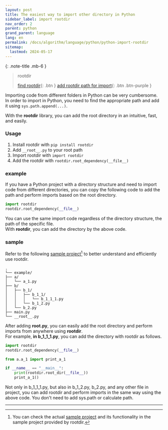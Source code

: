 ```yaml
---
layout: post
title: The easiest way to import other directory in Python
sidebar_label: import rootdir
nav_order: 2
parent: python
grand_parent: language
lang: en
permalink: /docs/algorithm/language/python/python-import-rootdir
sitemap:
  lastmod: 2024-05-17
---
```


{: .note-title .mb-6 }
> rootdir
>
> [find rootdir](/docs/algorithm/language/python/python-rootdir){: .btn }
> [add rootdir path for import](/docs/algorithm/language/python/python-import-rootdir){: .btn .btn-purple }

Importing code from different folders in Python can be very cumbersome.  
In order to import in Python, you need to find the appropriate path and add it using `sys.path.append(...)`.

With the **rootdir** library, you can add the root directory in an intuitive, fast, and easily.


### Usage

1. Install rootdir with `pip install rootdir`
2. Add `__root__.py` to your root path
3. Import rootdir with `import rootdir`
4. Add the rootdir with `rootdir.root_dependency(__file__)`

### example

If you have a Python project with a directory structure and need to import code from different directories, you can copy the following code to add the path and perform imports based on the root directory.

```python
import rootdir
rootdir.root_dependency(__file__)
```

You can use the same import code regardless of the directory structure, the path of the specific file.  
With **rootdir**, you can add the directory by the above code.


### sample

Refer to the following <u>sample project</u>[^1] to better understand and efficiently use rootdir.

```
.
└── example/
├── a/
│   └── a_1.py
├── b/
│   ├── b_1/
│   │   ├── b_1_1/
│   │   │   └── b_1_1_1.py
│   │   └── b_1_2.py
│   └── b_2.py
├── main.py
└── __root__.py
```

After adding **__root__.py**, you can easily add the root directory and perform imports from anywhere using **rootdir**.  
For example, **in b_1_1_1.py**, you can add the directory with rootdir as follows.

```python
import rootdir
rootdir.root_dependency(__file__)

from a.a_1 import print_a_1

if __name__ == "__main__":
    print(rootdir.root_dir(__file__))
    print_a_1()
```

Not only in b_1_1_1.py, but also in b_1_2.py, b_2.py, and any other file in project, you can add rootdir and perform imports in the same way using the above code.
You don't need to add sys.path or calculate path.


---

[^1]: You can check the actual [sample project](https://github.com/meansoup/rootdir/tree/main/sample) and its functionality in the sample project provided by rootdir.
